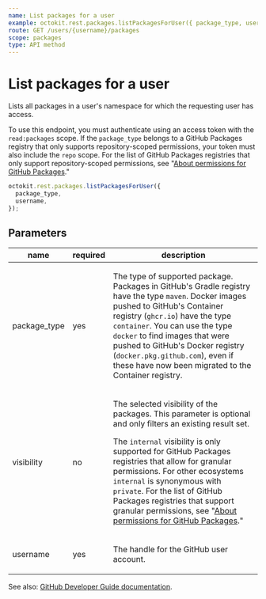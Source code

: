 ```yaml
---
name: List packages for a user
example: octokit.rest.packages.listPackagesForUser({ package_type, username })
route: GET /users/{username}/packages
scope: packages
type: API method
---
```


# List packages for a user

Lists all packages in a user's namespace for which the requesting user has access.

To use this endpoint, you must authenticate using an access token with the `read:packages` scope. If the `package_type` belongs to a GitHub Packages registry that only supports repository-scoped permissions, your token must also include the `repo` scope. For the list of GitHub Packages registries that only support repository-scoped permissions, see "[About permissions for GitHub Packages](https://docs.github.com/packages/learn-github-packages/about-permissions-for-github-packages#permissions-for-repository-scoped-packages)."

```js
octokit.rest.packages.listPackagesForUser({
  package_type,
  username,
});
```

## Parameters

<table>
  <thead>
    <tr>
      <th>name</th>
      <th>required</th>
      <th>description</th>
    </tr>
  </thead>
  <tbody>
    <tr><td>package_type</td><td>yes</td><td>

The type of supported package. Packages in GitHub's Gradle registry have the type `maven`. Docker images pushed to GitHub's Container registry (`ghcr.io`) have the type `container`. You can use the type `docker` to find images that were pushed to GitHub's Docker registry (`docker.pkg.github.com`), even if these have now been migrated to the Container registry.

</td></tr>
<tr><td>visibility</td><td>no</td><td>

The selected visibility of the packages. This parameter is optional and only filters an existing result set.

The `internal` visibility is only supported for GitHub Packages registries that allow for granular permissions. For other ecosystems `internal` is synonymous with `private`.
For the list of GitHub Packages registries that support granular permissions, see "[About permissions for GitHub Packages](https://docs.github.com/packages/learn-github-packages/about-permissions-for-github-packages#granular-permissions-for-userorganization-scoped-packages)."

</td></tr>
<tr><td>username</td><td>yes</td><td>

The handle for the GitHub user account.

</td></tr>
  </tbody>
</table>

See also: [GitHub Developer Guide documentation](https://docs.github.com/rest/reference/packages#list-packages-for-user).
